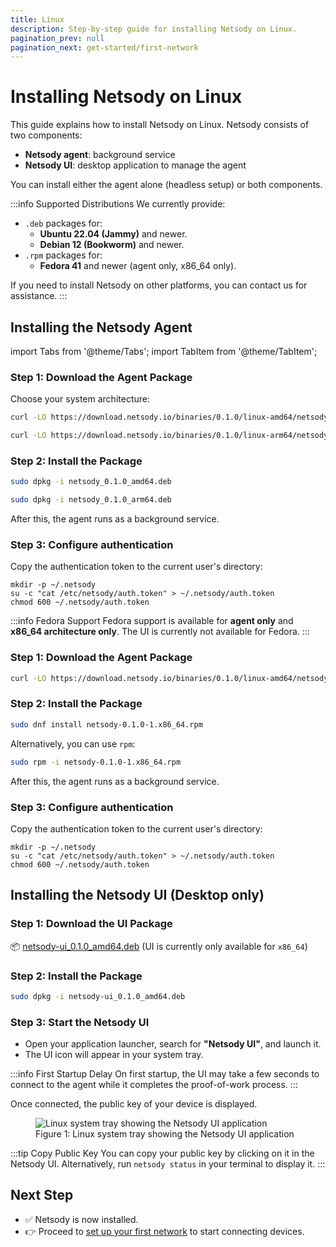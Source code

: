 ```yaml
---
title: Linux
description: Step-by-step guide for installing Netsody on Linux.
pagination_prev: null
pagination_next: get-started/first-network
---
```


# Installing Netsody on Linux

This guide explains how to install Netsody on Linux. Netsody consists of two components:

* **Netsody agent**: background service
* **Netsody UI**: desktop application to manage the agent

You can install either the agent alone (headless setup) or both components.

:::info Supported Distributions
We currently provide:
* `.deb` packages for:
  * **Ubuntu 22.04 (Jammy)** and newer.
  * **Debian 12 (Bookworm)** and newer.
* `.rpm` packages for:
  * **Fedora 41** and newer (agent only, x86_64 only).

If you need to install Netsody on other platforms, you can contact us for assistance.
:::

## Installing the Netsody Agent

import Tabs from '@theme/Tabs';
import TabItem from '@theme/TabItem';

<Tabs groupId="distribution">
  <TabItem value="debian-ubuntu" label="Debian / Ubuntu" default>

### Step 1: Download the Agent Package

Choose your system architecture:

<Tabs groupId="architecture">
  <TabItem value="amd64" label="x86_64" default>

```bash
curl -LO https://download.netsody.io/binaries/0.1.0/linux-amd64/netsody_0.1.0_amd64.deb
```

  </TabItem>
  <TabItem value="arm64" label="ARM64">

```bash
curl -LO https://download.netsody.io/binaries/0.1.0/linux-arm64/netsody_0.1.0_arm64.deb
```

  </TabItem>
</Tabs>

### Step 2: Install the Package

<Tabs groupId="architecture">
  <TabItem value="amd64" label="x86_64" default>

```bash
sudo dpkg -i netsody_0.1.0_amd64.deb
```

  </TabItem>
  <TabItem value="arm64" label="ARM64">

```bash
sudo dpkg -i netsody_0.1.0_arm64.deb
```

  </TabItem>
</Tabs>

After this, the agent runs as a background service.

### Step 3: Configure authentication

Copy the authentication token to the current user's directory:
   
```
mkdir -p ~/.netsody
su -c "cat /etc/netsody/auth.token" > ~/.netsody/auth.token
chmod 600 ~/.netsody/auth.token
```

  </TabItem>
  <TabItem value="fedora" label="Fedora">

:::info Fedora Support
Fedora support is available for **agent only** and **x86_64 architecture only**. The UI is currently not available for Fedora.
:::

### Step 1: Download the Agent Package

```bash
curl -LO https://download.netsody.io/binaries/0.1.0/linux-amd64/netsody-0.1.0-1.x86_64.rpm
```

### Step 2: Install the Package

```bash
sudo dnf install netsody-0.1.0-1.x86_64.rpm
```

Alternatively, you can use `rpm`:

```bash
sudo rpm -i netsody-0.1.0-1.x86_64.rpm
```

After this, the agent runs as a background service.

### Step 3: Configure authentication

Copy the authentication token to the current user's directory:
   
```
mkdir -p ~/.netsody
su -c "cat /etc/netsody/auth.token" > ~/.netsody/auth.token
chmod 600 ~/.netsody/auth.token
```

  </TabItem>
</Tabs>

## Installing the Netsody UI (Desktop only)

<Tabs groupId="distribution-ui">
  <TabItem value="debian-ubuntu" label="Debian / Ubuntu" default>

### Step 1: Download the UI Package

📦 [netsody-ui_0.1.0_amd64.deb](https://download.netsody.io/binaries/0.1.0/linux-amd64/netsody-ui_0.1.0_amd64.deb) (UI is currently only available for `x86_64`)

### Step 2: Install the Package

```bash
sudo dpkg -i netsody-ui_0.1.0_amd64.deb
```

### Step 3: Start the Netsody UI

* Open your application launcher, search for **"Netsody UI"**, and launch it.
* The UI icon will appear in your system tray.

:::info First Startup Delay
On first startup, the UI may take a few seconds to connect to the agent while it completes the proof-of-work process.
:::

Once connected, the public key of your device is displayed.

<figure style={{ textAlign: 'center' }}>
  <img
    src="/img/linux-systray.png"
    alt="Linux system tray showing the Netsody UI application"
    style={{
      maxWidth: '600px',
      width: '100%',
      boxShadow: '0 4px 16px rgba(0, 0, 0, 0.15)',
      margin: '1rem auto'
    }}
  />
  <figcaption style={{ textAlign: 'center', color: '#666' }}>
    Figure 1: Linux system tray showing the Netsody UI application
  </figcaption>
</figure>

:::tip Copy Public Key
You can copy your public key by clicking on it in the Netsody UI.
Alternatively, run `netsody status` in your terminal to display it.
:::

  </TabItem>
</Tabs>

## Next Step

* ✅ Netsody is now installed.
* 👉 Proceed to [set up your first network](../first-network.mdx) to start connecting devices.
